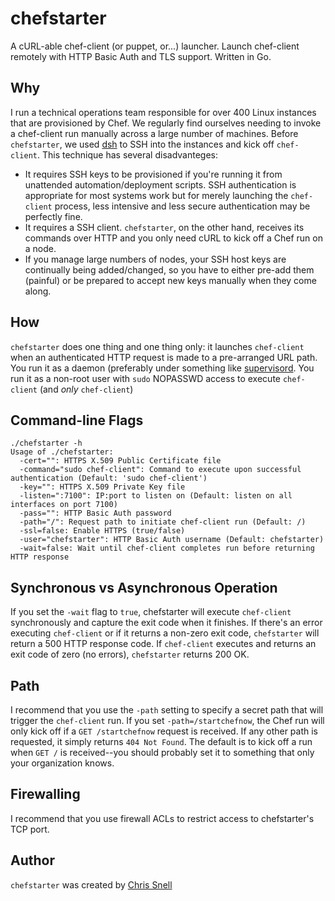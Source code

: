 # chefstarter
A cURL-able chef-client (or puppet, or...) launcher.  Launch chef-client remotely with HTTP Basic Auth and TLS support.  Written in Go.

## Why
I run a technical operations team responsible for over 400 Linux instances that are provisioned by Chef. We regularly find ourselves needing to invoke a chef-client run manually across a large number of machines.  Before `chefstarter`, we used [dsh](http://sourceforge.net/projects/dsh/) to SSH into the instances and kick off `chef-client`.  This technique has several disadvanteges:

* It requires SSH keys to be provisioned if you're running it from unattended automation/deployment scripts.  SSH authentication is appropriate for most systems work but for merely launching the `chef-client` process, less intensive and less secure authentication may be perfectly fine.
* It requires a SSH client.  `chefstarter`, on the other hand, receives its commands over HTTP and you only need cURL to kick off a Chef run on a node.
* If you manage large numbers of nodes, your SSH host keys are continually being added/changed, so you have to either pre-add them (painful) or be prepared to accept new keys manually when they come along.

## How
`chefstarter` does one thing and one thing only: it launches `chef-client` when an authenticated HTTP request is made to a pre-arranged URL path.  You run it as a daemon (preferably under something like [supervisord](http://supervisord.org/).  You run it as a non-root user with `sudo` NOPASSWD access to execute `chef-client` (and *only* `chef-client`)

## Command-line Flags
```
./chefstarter -h
Usage of ./chefstarter:
  -cert="": HTTPS X.509 Public Certificate file
  -command="sudo chef-client": Command to execute upon successful authentication (Default: 'sudo chef-client')
  -key="": HTTPS X.509 Private Key file
  -listen=":7100": IP:port to listen on (Default: listen on all interfaces on port 7100)
  -pass="": HTTP Basic Auth password
  -path="/": Request path to initiate chef-client run (Default: /)
  -ssl=false: Enable HTTPS (true/false)
  -user="chefstarter": HTTP Basic Auth username (Default: chefstarter)
  -wait=false: Wait until chef-client completes run before returning HTTP response
```

## Synchronous vs Asynchronous Operation
If you set the `-wait` flag to `true`, chefstarter will execute `chef-client` synchronously and capture the exit code when it finishes.   If there's an error executing `chef-client` or if it returns a non-zero exit code, `chefstarter` will return a 500 HTTP response code.  If `chef-client` executes and returns an exit code of zero (no errors), `chefstarter` returns 200 OK.

## Path
I recommend that you use the `-path` setting to specify a secret path that will trigger the `chef-client` run.  If you set `-path=/startchefnow`, the Chef run will only kick off if a `GET /startchefnow` request is received.  If any other path is requested, it simply returns `404 Not Found`.  The default is to kick off a run when `GET /` is received--you should probably set it to something that only your organization knows.

## Firewalling
I recommend that you use firewall ACLs to restrict access to chefstarter's TCP port.


## Author
`chefstarter` was created by [Chris Snell](http://output.chrissnell.com)
